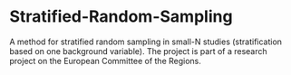 # Stratified-Random-Sampling
A method for stratified random sampling in small-N studies (stratification based on one background variable).
The project is part of a research project on the European Committee of the Regions.
